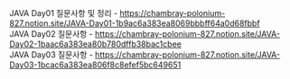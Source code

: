 JAVA Day01 질문사항 및 정리 - https://chambray-polonium-827.notion.site/JAVA-Day01-1b9ac6a383ea8069bbbff64a0d68fbbf <br>
JAVA Day02 질문사항 - https://chambray-polonium-827.notion.site/JAVA-Day02-1baac6a383ea80b780dffb38bac1cbee <br>
JAVA Day03 질문사항 - https://chambray-polonium-827.notion.site/JAVA-Day03-1bcac6a383ea806f8c8efef5bc649651 <br>